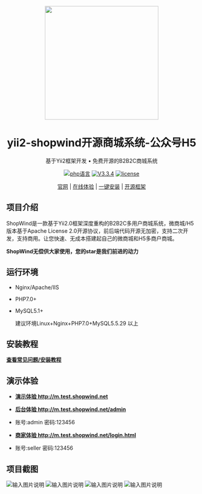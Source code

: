 <div align="center">&nbsp;</div>
<div align="center">
  <a href="https://www.shopwind.net">
    <img width="300" src="https://www.shopwind.net/templates/mall/default/styles/default/images/logo.png">
  </a>
</div>
<h1 align="center">yii2-shopwind开源商城系统-公众号H5</h1>
<div align="center">

基于Yii2框架开发 • 免费开源的B2B2C商城系统

</div>
<div align="center">

[![php语言](https://img.shields.io/badge/language-php-red)](https://www.shopwind.net/)
[![V3.3.4](https://img.shields.io/badge/release-2.0-blue)](https://www.shopwind.net/product/download.html)
[![license](https://img.shields.io/badge/license-Apache2.0-green)](https://www.shopwind.net/license/)

</div>
<div align="center">

  [官网](https://www.shopwind.net/) |
  [在线体验](http://m.test.shopwind.net/) |
  [一键安装](https://www.shopwind.net/forum/thread-282.html) |
  [开源框架](https://www.yiichina.com/) 

</div>


## 项目介绍
ShopWind是一款基于Yii2.0框架深度重构的B2B2C多用户商城系统，微商城/H5版本基于Apache License 2.0开源协议，前后端代码开源无加密，支持二次开发，支持商用。让您快速、无成本搭建起自己的微商城和H5多商户商城。

**ShopWind无偿供大家使用，您的star是我们前进的动力** 

## 运行环境

- Nginx/Apache/IIS
- PHP7.0+
- MySQL5.1+

  建议环境Linux+Nginx+PHP7.0+MySQL5.5.29 以上

## 安装教程
<a href="https://www.shopwind.net/forum/portal.html" target="_blank"> **查看常见问题/安装教程** </a>

## 演示体验
* <a href="http://m.test.shopwind.net" target="_blank"> **演示体验 http://m.test.shopwind.net** </a>

* <a href="http://m.test.shopwind.net/admin" target="_blank"> **后台体验 http://m.test.shopwind.net/admin** </a>
* 账号:admin 密码:123456

* <a href="http://m.test.shopwind.net/login.html" target="_blank"> **商家体验 http://m.test.shopwind.net/login.html** </a>
* 账号:seller 密码:123456


## 项目截图
![输入图片说明](https://images.gitee.com/uploads/images/2021/1024/120728_7c1c03da_7967349.jpeg "h5-1.jpg")
![输入图片说明](https://images.gitee.com/uploads/images/2021/1024/120741_cf01b3f6_7967349.jpeg "h5-2.jpg")
![输入图片说明](https://images.gitee.com/uploads/images/2021/1024/120754_bcfbdb08_7967349.jpeg "h5-3.jpg")
![输入图片说明](https://images.gitee.com/uploads/images/2021/1024/120805_1041d39b_7967349.jpeg "h5-4.jpg")
